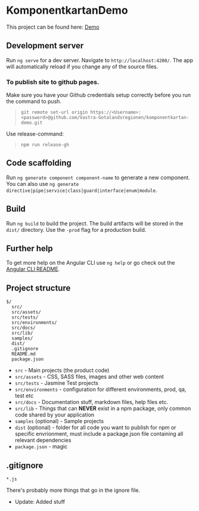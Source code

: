 # KomponentkartanDemo

This project can be found here: [Demo](https://vastra-gotalandsregionen.github.io/komponentkartan-demo/)

## Development server

Run `ng serve` for a dev server. Navigate to `http://localhost:4200/`. The app will automatically reload if you change any of the source files.

### To publish site to github pages.

Make sure you have your Github credentials setup correctly before you run the command to push.
> `git remote set-url origin https://<Username>:<password>@github.com/Vastra-Gotalandsregionen/komponentkartan-demo.git`

Use release-command:
> `npm run release-gh`

## Code scaffolding

Run `ng generate component component-name` to generate a new component. You can also use `ng generate directive|pipe|service|class|guard|interface|enum|module`.

## Build

Run `ng build` to build the project. The build artifacts will be stored in the `dist/` directory. Use the `-prod` flag for a production build.

## Further help

To get more help on the Angular CLI use `ng help` or go check out the [Angular CLI README](https://github.com/angular/angular-cli/blob/master/README.md).

## Project structure
```
$/
  src/
  src/assets/
  src/tests/
  src/environments/
  src/docs/
  src/lib/
  samples/
  dist/
  .gitignore
  README.md
  package.json
```

- `src` - Main projects (the product code)
- `src/assets` - CSS, SASS files, images and other web content
- `src/tests` - Jasmine Test projects
- `src/environments` - configuration for different environments, prod, qa, test etc
- `src/docs` - Documentation stuff, markdown files, help files etc.
- `src/lib` - Things that can **NEVER** exist in a npm package, only common code shared by your application
- `samples` (optional) - Sample projects
- `dist` (optional) - folder for all code you want to publish for npm or specific envrionment, must include a package.json file containing all relevant dependencies
- `package.json` - magic

## .gitignore
```
*.js
```

There's probably more things that go in the ignore file.


- Update: Added stuff
